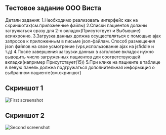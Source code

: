 ## Тестовое задание ООО Виста

Детали задания:
1.Необходимо реализовать интерфейс как на скриншотах(см.приложенные файлы)
2.Списки пациентов должны загружаться сразу для 2-х вкладок(Присутствует и Выбывшие) асинхронно.
3.Загрузка данных должна осуществляться с помощью ajax запросов к приложенным в письме json-файлам. Способ размещения json файлов на свое усмотрение (vps,использование ajax на jsfiddle и т.д)
4.После завершения загрузки данных в заголовке вкладок нужно выводить число загруженных пациентов для соответствующей вкладки(например Присутствует(15))
5.При клике на пациенте в таблице в левую панель должна подгружаться дополнительная информация о выбранном пациенте(см.скриншот)

## Скриншот 1
![First screenshot](https://ibb.co/QXrMRwD)
## Скриншот 2
![Second screenshot](https://ibb.co/4tttF1M)
